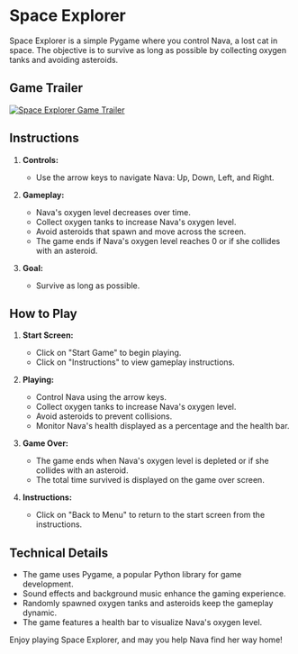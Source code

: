 # Space Explorer

Space Explorer is a simple Pygame where you control Nava, a lost cat in space. The objective is to survive as long as possible by collecting oxygen tanks and avoiding asteroids.

## Game Trailer 
[![Space Explorer Game Trailer](https://img.youtube.com/vi/YOUTUBE_VIDEO_ID_HERE/0.jpg)](https://www.youtube.com/watch?v=32au9Zal20M)

## Instructions

1. **Controls:**
   - Use the arrow keys to navigate Nava: Up, Down, Left, and Right.

2. **Gameplay:**
   - Nava's oxygen level decreases over time.
   - Collect oxygen tanks to increase Nava's oxygen level.
   - Avoid asteroids that spawn and move across the screen.
   - The game ends if Nava's oxygen level reaches 0 or if she collides with an asteroid.

3. **Goal:**
   - Survive as long as possible.

## How to Play

1. **Start Screen:**
   - Click on "Start Game" to begin playing.
   - Click on "Instructions" to view gameplay instructions.

2. **Playing:**
   - Control Nava using the arrow keys.
   - Collect oxygen tanks to increase Nava's oxygen level.
   - Avoid asteroids to prevent collisions.
   - Monitor Nava's health displayed as a percentage and the health bar.

3. **Game Over:**
   - The game ends when Nava's oxygen level is depleted or if she collides with an asteroid.
   - The total time survived is displayed on the game over screen.

4. **Instructions:**
   - Click on "Back to Menu" to return to the start screen from the instructions.

## Technical Details

- The game uses Pygame, a popular Python library for game development.
- Sound effects and background music enhance the gaming experience.
- Randomly spawned oxygen tanks and asteroids keep the gameplay dynamic.
- The game features a health bar to visualize Nava's oxygen level.


Enjoy playing Space Explorer, and may you help Nava find her way home!
